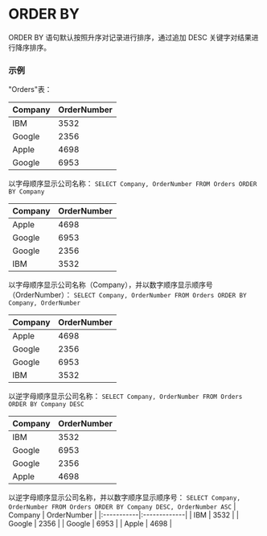 ORDER BY
===

ORDER BY 语句默认按照升序对记录进行排序，通过追加 DESC 关键字对结果进行降序排序。

### 示例

"Orders"表：

| Company    | OrderNumber  |
|:-----------|:-------------|
| IBM        | 3532         |
| Google     | 2356         |
| Apple      | 4698         |
| Google     | 6953         |

以字母顺序显示公司名称：
`SELECT Company, OrderNumber FROM Orders ORDER BY Company`

| Company    | OrderNumber  |
|:-----------|:-------------|
| Apple      | 4698         |
| Google     | 6953         |
| Google     | 2356         |
| IBM        | 3532         |

以字母顺序显示公司名称（Company），并以数字顺序显示顺序号（OrderNumber）：
`SELECT Company, OrderNumber FROM Orders ORDER BY Company, OrderNumber`

| Company    | OrderNumber  |
|:-----------|:-------------|
| Apple      | 4698         |
| Google     | 2356         |
| Google     | 6953         |
| IBM        | 3532         |

以逆字母顺序显示公司名称：
`SELECT Company, OrderNumber FROM Orders ORDER BY Company DESC`

| Company    | OrderNumber  |
|:-----------|:-------------|
| IBM        | 3532         |
| Google     | 6953         |
| Google     | 2356         |
| Apple      | 4698         |

以逆字母顺序显示公司名称，并以数字顺序显示顺序号：
`SELECT Company, OrderNumber FROM Orders ORDER BY Company DESC, OrderNumber ASC`
| Company    | OrderNumber  |
|:-----------|:-------------|
| IBM        | 3532         |
| Google     | 2356         |
| Google     | 6953         |
| Apple      | 4698         |
